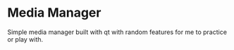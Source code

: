 # Media Manager

Simple media manager built with qt with random features for me to practice or play with.